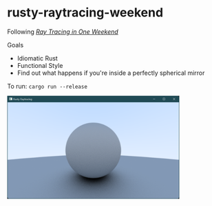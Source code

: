# rusty-raytracing-weekend

Following [_Ray Tracing in One Weekend_](https://raytracing.github.io/books/RayTracingInOneWeekend.html)

Goals
- Idiomatic Rust
- Functional Style
- Find out what happens if you're inside a perfectly spherical mirror

To run:
`cargo run --release`

<img src="media/8.6.png" width="400px"/>
